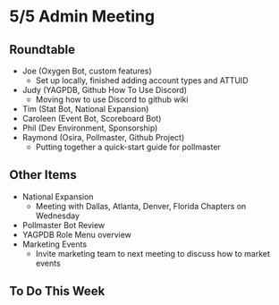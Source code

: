 # 5/5 Admin Meeting

## Roundtable

* Joe (Oxygen Bot, custom features)
  * Set up locally, finished adding account types and ATTUID
* Judy (YAGPDB, Github How To Use Discord)
  * Moving how to use Discord to github wiki
* Tim (Stat Bot, National Expansion)
* Caroleen (Event Bot, Scoreboard Bot)
* Phil (Dev Environment, Sponsorship)
* Raymond (Osira, Pollmaster, Github Project)
  * Putting together a quick-start guide for pollmaster

## Other Items

* National Expansion
  * Meeting with Dallas, Atlanta, Denver, Florida Chapters on Wednesday  
* Pollmaster Bot Review
* YAGPDB Role Menu overview
* Marketing Events
  * Invite marketing team to next meeting to discuss how to market events
 
 ## To Do This Week
